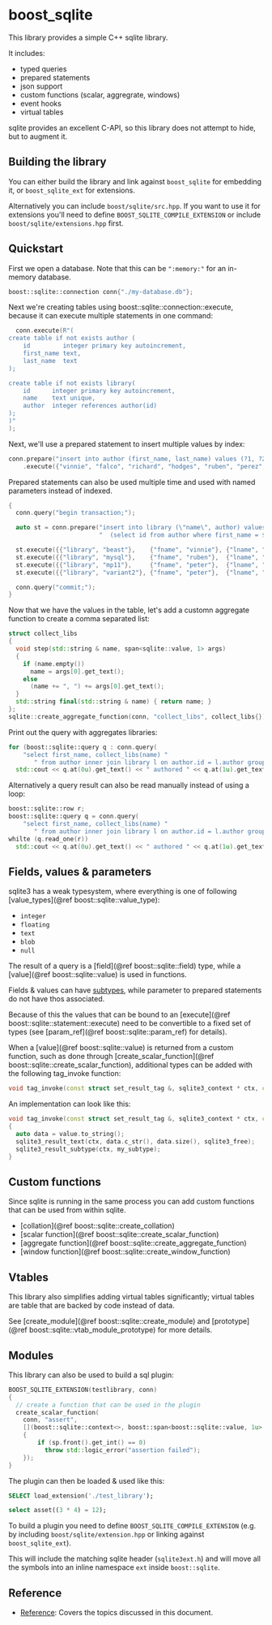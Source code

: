 # boost_sqlite

This library provides a simple C++ sqlite library.

It includes:

 - typed queries
 - prepared statements
 - json support
 - custom functions (scalar, aggregrate, windows)
 - event hooks
 - virtual tables

sqlite provides an excellent C-API, so this library does not attempt to hide, but to augment it.

## Building the library

You can either build the library and link against `boost_sqlite` for embedding it, 
or `boost_sqlite_ext` for extensions.

Alternatively you can include `boost/sqlite/src.hpp`. If you want to use it for extensions
you'll need to define `BOOST_SQLITE_COMPILE_EXTENSION` or include `boost/sqlite/extensions.hpp` first.

## Quickstart

First we open a database. Note that this can be `":memory:"` for an in-memory database.

```cpp
boost::sqlite::connection conn{"./my-database.db"};
```

Next we're creating tables using boost::sqlite::connection::execute, 
because it can execute multiple statements in one command:

```cpp
  conn.execute(R"(
create table if not exists author (
    id         integer primary key autoincrement,
    first_name text,
    last_name  text
);

create table if not exists library(
    id      integer primary key autoincrement,
    name    text unique,
    author  integer references author(id)
);
)"
);
```

Next, we'll use a prepared statement to insert multiple values by index:

```cpp
conn.prepare("insert into author (first_name, last_name) values (?1, ?2), (?3, ?4), (?5, ?6), (?7, ?8)")
    .execute({"vinnie", "falco", "richard", "hodges", "ruben", "perez", "peter", "dimov"});
```

Prepared statements can also be used multiple time and used with named parameters instead of indexed.

```cpp
{
  conn.query("begin transaction;");

  auto st = conn.prepare("insert into library (\"name\", author) values ($library, "
                         "  (select id from author where first_name = $fname and last_name = $lname))");

  st.execute({{"library", "beast"},    {"fname", "vinnie"}, {"lname", "falco"}});
  st.execute({{"library", "mysql"},    {"fname", "ruben"},  {"lname", "perez"}});
  st.execute({{"library", "mp11"},     {"fname", "peter"},  {"lname", "dimov"}});
  st.execute({{"library", "variant2"}, {"fname", "peter"},  {"lname", "dimov"}});

  conn.query("commit;");
}
```

Now that we have the values in the table, let's add a customn aggregate function to create a comma separated list:

```cpp
struct collect_libs
{
  void step(std::string & name, span<sqlite::value, 1> args)
  {
    if (name.empty())
      name = args[0].get_text();
    else
      (name += ", ") += args[0].get_text();
  }
  std::string final(std::string & name) { return name; }
};
sqlite::create_aggregate_function(conn, "collect_libs", collect_libs{}); 
```

Print out the query with aggregates libraries:

```cpp
for (boost::sqlite::query q : conn.query(
    "select first_name, collect_libs(name) "
       " from author inner join library l on author.id = l.author group by last_name"))
  std::cout << q.at(0u).get_text() << " authored " << q.at(1u).get_text() << std::endl;
```

Alternatively a query result can also be read manually instead of using a loop:

```cpp
boost::sqlite::row r;
boost::sqlite::query q = conn.query(
    "select first_name, collect_libs(name) " 
       " from author inner join library l on author.id = l.author group by last_name")
whilte (q.read_one(r))
  std::cout << q.at(0u).get_text() << " authored " << q.at(1u).get_text() << std::endl;

```

## Fields, values & parameters

sqlite3 has a weak typesystem, where everything is one of 
following [value_types](@ref boost::sqlite::value_type):

 - `integer`
 - `floating`
 - `text`
 - `blob`
 - `null`

The result of a query is a [field](@ref boost::sqlite::field) type, 
while a [value](@ref boost::sqlite::value) is used in functions.

Fields & values can have [subtypes](https://www.sqlite.org/c3ref/value_subtype.html), 
while parameter to prepared statements do not have thos associated. 

Because of this the values that can be bound to an [execute](@ref boost::sqlite::statement::execute) 
need to be convertible to a fixed set of types (see [param_ref](@ref boost::sqlite::param_ref) for details).

When a [value](@ref boost::sqlite::value) is returned from a custom function, 
such as done through [create_scalar_function](@ref boost::sqlite::create_scalar_function), additional types
can be added with the following tag_invoke function:

```cpp
void tag_invoke(const struct set_result_tag &, sqlite3_context * ctx, const my_type & value);
```

An implementation can look like this:

```cpp
void tag_invoke(const struct set_result_tag &, sqlite3_context * ctx, const my_type & value)
{
  auto data = value.to_string();
  sqlite3_result_text(ctx, data.c_str(), data.size(), sqlite3_free);
  sqlite3_result_subtype(ctx, my_subtype);
}

```

## Custom functions

Since sqlite is running in the same process you can add custom functions that can be used from within sqlite. 

 - [collation](@ref boost::sqlite::create_collation)
 - [scalar function](@ref boost::sqlite::create_scalar_function)
 - [aggregate function](@ref boost::sqlite::create_aggregate_function)
 - [window function](@ref boost::sqlite::create_window_function)

## Vtables

This library also simplifies adding virtual tables significantly; 
virtual tables are table that are backed by code instead of data.

See [create_module](@ref boost::sqlite::create_module) and [prototype](@ref boost::sqlite::vtab_module_prototype) for more details.

## Modules

This library can also be used to build a sql plugin:

```cpp
BOOST_SQLITE_EXTENSION(testlibrary, conn)
{
  // create a function that can be used in the plugin
  create_scalar_function(
    conn, "assert",
    [](boost::sqlite::context<>, boost::span<boost::sqlite::value, 1u> sp)
    {
        if (sp.front().get_int() == 0)
          throw std::logic_error("assertion failed");
    });
}
```

The plugin can then be loaded & used like this:

```sql
SELECT load_extension('./test_library');

select asset((3 * 4) = 12);
```

To build a plugin you need to define `BOOST_SQLITE_COMPILE_EXTENSION` 
(e.g. by including `boost/sqlite/extension.hpp` or linking against `boost_sqlite_ext`).

This will include the matching sqlite header (`sqlite3ext.h`) and 
will move all the symbols into an inline namespace `ext` inside `boost::sqlite`.  

<a name="api-reference"></a>
## Reference

* [Reference](#reference): Covers the topics discussed in this document.

